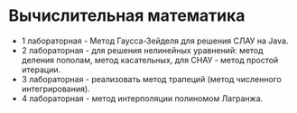 # Вычислительная математика
* 1 лабораторная - Метод Гаусса-Зейделя для решения СЛАУ на Java.
* 2 лабораторная - для решения нелинейных уравнений: метод деления пополам, метод касательных, для СНАУ - метод простой итерации.
* 3 лабораторная - реализовать метод трапеций (метод численного интегрирования).
* 4 лабораторная - метод интерполяции полиномом Лагранжа.
